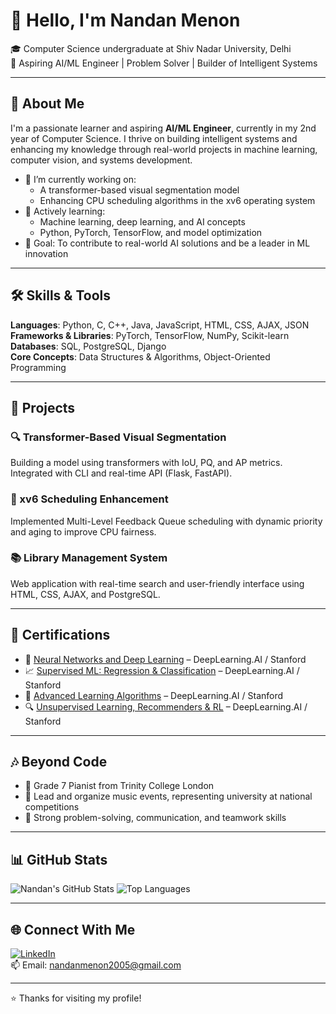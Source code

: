 # 👋 Hello, I'm Nandan Menon

🎓 Computer Science undergraduate at Shiv Nadar University, Delhi  
🚀 Aspiring AI/ML Engineer | Problem Solver | Builder of Intelligent Systems

---

## 🌟 About Me

I'm a passionate learner and aspiring **AI/ML Engineer**, currently in my 2nd year of Computer Science. I thrive on building intelligent systems and enhancing my knowledge through real-world projects in machine learning, computer vision, and systems development.

- 🔭 I’m currently working on:
  - A transformer-based visual segmentation model
  - Enhancing CPU scheduling algorithms in the xv6 operating system
- 🌱 Actively learning:
  - Machine learning, deep learning, and AI concepts
  - Python, PyTorch, TensorFlow, and model optimization
- 🎯 Goal: To contribute to real-world AI solutions and be a leader in ML innovation

---

## 🛠️ Skills & Tools

**Languages**: Python, C, C++, Java, JavaScript, HTML, CSS, AJAX, JSON  
**Frameworks & Libraries**: PyTorch, TensorFlow, NumPy, Scikit-learn  
**Databases**: SQL, PostgreSQL, Django  
**Core Concepts**: Data Structures & Algorithms, Object-Oriented Programming  

---

## 💼 Projects

### 🔍 Transformer-Based Visual Segmentation
Building a model using transformers with IoU, PQ, and AP metrics. Integrated with CLI and real-time API (Flask, FastAPI).

### 🧠 xv6 Scheduling Enhancement
Implemented Multi-Level Feedback Queue scheduling with dynamic priority and aging to improve CPU fairness.

### 📚 Library Management System
Web application with real-time search and user-friendly interface using HTML, CSS, AJAX, and PostgreSQL.

---

## 📜 Certifications

- 🧠 [Neural Networks and Deep Learning](#) – DeepLearning.AI / Stanford
- 📈 [Supervised ML: Regression & Classification](#) – DeepLearning.AI / Stanford
- 🌳 [Advanced Learning Algorithms](#) – DeepLearning.AI / Stanford
- 🔍 [Unsupervised Learning, Recommenders & RL](#) – DeepLearning.AI / Stanford

---

## 🎶 Beyond Code

- 🎹 Grade 7 Pianist from Trinity College London  
- 🎤 Lead and organize music events, representing university at national competitions  
- 🧩 Strong problem-solving, communication, and teamwork skills

---

## 📊 GitHub Stats

![Nandan's GitHub Stats](https://github-readme-stats.vercel.app/api?username=nandanmenon2005&show_icons=true&theme=radical)
![Top Languages](https://github-readme-stats.vercel.app/api/top-langs/?username=nandanmenon2005&layout=compact&theme=radical)

---

## 🌐 Connect With Me

[![LinkedIn](https://img.shields.io/badge/-LinkedIn-0077B5?style=flat&logo=linkedin&logoColor=white)](https://www.linkedin.com/in/nandan-menon)  
📫 Email: nandanmenon2005@gmail.com

---

⭐️ Thanks for visiting my profile!
